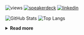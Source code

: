 ![views](https://komarev.com/ghpvc/?username=chck&color=blueviolet)
[![speakerdeck](https://img.shields.io/badge/Speaker_Deck-chck-8a2be2?style=flat-square&logo=speaker-deck)](https://speakerdeck.com/chck)
[![linkedin](https://img.shields.io/badge/LinkedIn-chck-8a2be2?style=flat-square&logo=linkedin)](https://www.linkedin.com/in/chck/)

<p align="left"> 
  <img alt="GitHub Stats" align="center" height="150" src="https://github-readme-stats-nine-umber-51.vercel.app/api?username=chck&count_private=true&show_icons=true&hide_title=true&theme=buefy" />
  <img alt="Top Langs" align="center" height="150" src="https://github-readme-stats-nine-umber-51.vercel.app/api/top-langs/?username=chck&layout=compact&count_private=true&show_icons=true&hide_title=true&theme=buefy" />
</p>

<details>
  <summary><b>Read more</b></summary>
  <br>

  <!--START_SECTION:waka-->
**🐱 My GitHub Data** 

> 📦 82.6 kB Used in GitHub's Storage 
 > 
> 🏆 422 Contributions in the Year 2024
 > 
> 💼 Opted to Hire
 > 
> 📜 133 Public Repositories 
 > 
> 🔑 22 Private Repositories 
 > 
**I'm a Night 🦉** 

```text
🌞 Morning                889 commits         ███░░░░░░░░░░░░░░░░░░░░░░   13.39 % 
🌆 Daytime                2149 commits        ████████░░░░░░░░░░░░░░░░░   32.37 % 
🌃 Evening                1910 commits        ███████░░░░░░░░░░░░░░░░░░   28.77 % 
🌙 Night                  1691 commits        ██████░░░░░░░░░░░░░░░░░░░   25.47 % 
```
📅 **I'm Most Productive on Thursday** 

```text
Monday                   1297 commits        █████░░░░░░░░░░░░░░░░░░░░   19.54 % 
Tuesday                  1030 commits        ████░░░░░░░░░░░░░░░░░░░░░   15.51 % 
Wednesday                1107 commits        ████░░░░░░░░░░░░░░░░░░░░░   16.67 % 
Thursday                 1575 commits        ██████░░░░░░░░░░░░░░░░░░░   23.72 % 
Friday                   669 commits         ███░░░░░░░░░░░░░░░░░░░░░░   10.08 % 
Saturday                 400 commits         ██░░░░░░░░░░░░░░░░░░░░░░░   06.03 % 
Sunday                   561 commits         ██░░░░░░░░░░░░░░░░░░░░░░░   08.45 % 
```


📊 **This Week I Spent My Time On** 

```text
💬 Programming Languages: 
Markdown                 5 hrs 48 mins       ████████░░░░░░░░░░░░░░░░░   31.93 % 
Python                   3 hrs 30 mins       █████░░░░░░░░░░░░░░░░░░░░   19.23 % 
YAML                     2 hrs 57 mins       ████░░░░░░░░░░░░░░░░░░░░░   16.24 % 
Docker                   1 hr 40 mins        ██░░░░░░░░░░░░░░░░░░░░░░░   09.22 % 
SQL                      1 hr 16 mins        ██░░░░░░░░░░░░░░░░░░░░░░░   07.03 % 

🔥 Editors: 
Neovim                   10 hrs 22 mins      ██████████████░░░░░░░░░░░   57.03 % 
PyCharm                  3 hrs 46 mins       █████░░░░░░░░░░░░░░░░░░░░   20.69 % 
VS Code                  3 hrs 38 mins       █████░░░░░░░░░░░░░░░░░░░░   20.01 % 
Chrome                   17 mins             ░░░░░░░░░░░░░░░░░░░░░░░░░   01.61 % 
Obsidian                 7 mins              ░░░░░░░░░░░░░░░░░░░░░░░░░   00.66 % 
```

**I Mostly Code in Python** 

```text
Python                   45 repos            █████████░░░░░░░░░░░░░░░░   34.88 % 
Jupyter Notebook         19 repos            ████░░░░░░░░░░░░░░░░░░░░░   14.73 % 
Rust                     7 repos             █░░░░░░░░░░░░░░░░░░░░░░░░   05.43 % 
TypeScript               4 repos             █░░░░░░░░░░░░░░░░░░░░░░░░   03.10 % 
Astro                    1 repo              ░░░░░░░░░░░░░░░░░░░░░░░░░   00.78 % 
```



**Timeline**

![Lines of Code chart](https://raw.githubusercontent.com/chck/chck/main/assets/bar_graph.png)


 Last Updated on 2024-06-18 01:30 UTC
<!--END_SECTION:waka-->
</details>

